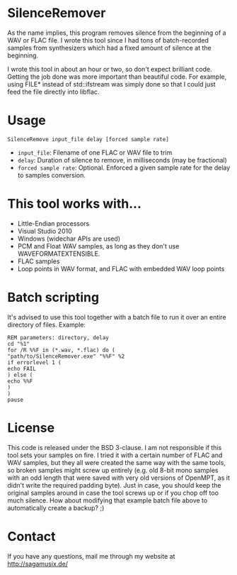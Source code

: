 # SilenceRemover

As the name implies, this program removes silence from the beginning of a WAV or FLAC file. I wrote this tool since I had tons of batch-recorded samples from synthesizers which had a fixed amount of silence at the beginning.

I wrote this tool in about an hour or two, so don't expect brilliant code. Getting the job done was more important than beautiful code. For example, using FILE* instead of std::ifstream was simply done so that I could just feed the file directly into libflac.

# Usage

`SilenceRemove input_file delay [forced sample rate]`
- `input_file`: Filename of one FLAC or WAV file to trim
- `delay`: Duration of silence to remove, in milliseconds (may be fractional)
- `forced sample rate`: Optional. Enforced a given sample rate for the delay to samples conversion.

# This tool works with...
- Little-Endian processors
- Visual Studio 2010
- Windows (widechar APIs are used)
- PCM and Float WAV samples, as long as they don't use WAVEFORMATEXTENSIBLE.
- FLAC samples
- Loop points in WAV format, and FLAC with embedded WAV loop points

# Batch scripting
It's advised to use this tool together with a batch file to run it over an entire directory of files.
Example:

```
REM parameters: directory, delay
cd "%1"
for /R %%F in (*.wav, *.flac) do (
"path/to/SilenceRemover.exe" "%%F" %2
if errorlevel 1 (
echo FAIL
) else (
echo %%F
)
)
pause
```

# License

This code is released under the BSD 3-clause.
I am not responsible if this tool sets your samples on fire. I tried it with a certain number of FLAC and WAV samples, but they all were created the same way with the same tools, so broken samples might screw up entirely (e.g. old 8-bit mono samples with an odd length that were saved with very old versions of OpenMPT, as it didn't write the required padding byte). Just in case, you should keep the original samples around in case the tool screws up or if you chop off too much silence. How about modifying that example batch file above to automatically create a backup? ;)

# Contact
If you have any questions, mail me through my website at http://sagamusix.de/

